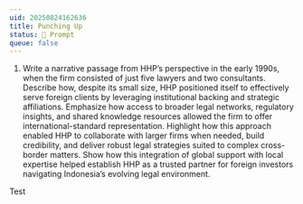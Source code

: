 ```yaml
---
uid: 20250824162636
title: Punching Up
status: 💬 Prompt
queue: false
---
```


1. Write a narrative passage from HHP’s perspective in the early 1990s, when the firm consisted of just five lawyers and two consultants. Describe how, despite its small size, HHP positioned itself to effectively serve foreign clients by leveraging institutional backing and strategic affiliations. Emphasize how access to broader legal networks, regulatory insights, and shared knowledge resources allowed the firm to offer international-standard representation. Highlight how this approach enabled HHP to collaborate with larger firms when needed, build credibility, and deliver robust legal strategies suited to complex cross-border matters. Show how this integration of global support with local expertise helped establish HHP as a trusted partner for foreign investors navigating Indonesia’s evolving legal environment.

Test
